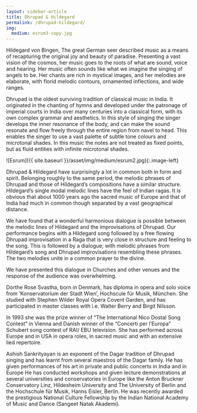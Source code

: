 ```yaml
---
layout: sidebar-article
title: Dhrupad & Hildegard
permalink: /dhrupad-hildegard/
img:
  medium: esrum3-copy.jpg
---
```


Hildegard von Bingen, The great German seer described music as a means of recapturing the original joy and beauty of paradise. Presenting a vast vision of the cosmos, her music goes to the roots of what are sound, voice and hearing. Her music often sounds like what we imagine the singing of angels to be. Her chants are rich in mystical images, and her melodies are elaborate, with florid melodic contours, ornamented inflections, and wide ranges.

Dhrupad is the oldest surviving tradition of classical music in India. It originated in the chanting of hymns and developed under the patronage of imperial courts in India over many centuries into a classical form, with its own complex grammar and aesthetics. In this style of singing the singer develops the inner resonance of the body, and can make the sound resonate and flow freely through the entire region from navel to head. This enables the singer to use a vast palette of subtle tone colours and microtonal shades. In this music the notes are not treated as fixed points, but as fluid entities with infinite microtonal shades.

![Esrum]({{ site.baseurl }}/asset/img/medium/esrum2.jpg){:.image-left}

Dhrupad & Hildegard have surprisingly a lot in common both in form and spirit. Belonging roughly to the same period, the melodic phrases of Dhrupad and those of Hildegard’s compositions have a similar structure. Hildegard’s single modal melodic lines have the feel of Indian ragas. It is obvious that about 1000 years ago the sacred music of Europe and that of India had much in common though separated by a vast geographical distance.

We have found that a wonderful harmonious dialogue is possible between the melodic lines of Hildegard and the improvisations of Dhrupad. Our performance begins with a Hildegard song followed by a free flowing Dhrupad improvisation in a Raga that is very close in structure and feeling to the song. This is followed by a dialogue; with melodic phrases from Hildegard’s song and Dhrupad improvisations resembling these phrases. The two melodies unite in a common prayer to the divine.

We have presented this dialogue in Churches and other venues and the response of the audience was overwhelming.

Dorthe Rose Svastha, born in Denmark, has diploma in opera and solo voice from ’Konservatorium der Stadt Wien’, Hochscule für Musik, München. She studied with Stephen Wilder Royal Opera Covent Garden, and has participated in master classes with i.e. Walter Berry and Birgit Nilsson.

In 1993 she was the prize winner of “The International Nico Dostal Song Contest” in Vienna and Danish winner of the “Concerti per l’Europa” Schubert song contest of RAI/ EBU television. She has performed across Europe and in USA in opera roles, in sacred music and with an extensive lied repertoire.

Ashish Sankrityayan is an exponent of the Dagar tradition of Dhrupad singing and has learnt from several maestros of the Dagar family. He has given performances of his art in private and public concerts in India and in Europe He has conducted workshops and given lecture demonstrations at several universities and conservatories in Europe like the Anton Bruckner Conservatory Linz, Hildesheim University and The University of Berlin and the Hochschule für Musik, Hanns Eisler, Berlin. He was recently awarded the prestigious National Culture Fellowship by the Indian National Academy of Music and Dance (Sangeet Natak Akademi).

